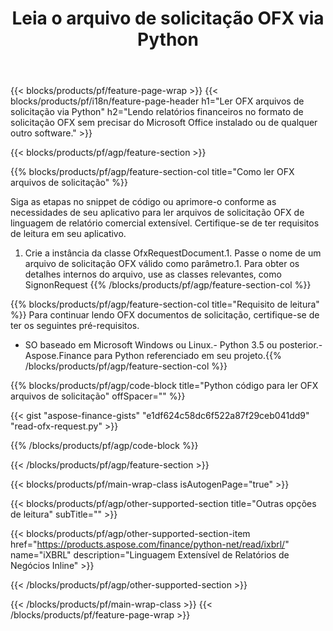 ﻿---
title: Leia o arquivo de solicitação OFX via Python
description: Código de amostra para leitura de arquivo de solicitação OFX. Use o código de exemplo API para ler arquivos de solicitação em lote OFX em aplicativos baseados em Python. 
url: /pt/python-net/read/ofx-request/
family: finance
platformtag: python
feature: read
informat: OFX request
outformat: 
otherformats: 
---
{{< blocks/products/pf/feature-page-wrap >}}
{{< blocks/products/pf/i18n/feature-page-header h1="Ler OFX arquivos de solicitação via Python" h2="Lendo relatórios financeiros no formato de solicitação OFX sem precisar do Microsoft Office instalado ou de qualquer outro software." >}}

{{< blocks/products/pf/agp/feature-section >}}

{{% blocks/products/pf/agp/feature-section-col title="Como ler OFX arquivos de solicitação" %}}

Siga as etapas no snippet de código ou aprimore-o conforme as necessidades de seu aplicativo para ler arquivos de solicitação OFX de linguagem de relatório comercial extensível. Certifique-se de ter requisitos de leitura em seu aplicativo.

1. Crie a instância da classe OfxRequestDocument.1. Passe o nome de um arquivo de solicitação OFX válido como parâmetro.1. Para obter os detalhes internos do arquivo, use as classes relevantes, como SignonRequest
{{% /blocks/products/pf/agp/feature-section-col %}}

{{% blocks/products/pf/agp/feature-section-col title="Requisito de leitura" %}}
Para continuar lendo OFX documentos de solicitação, certifique-se de ter os seguintes pré-requisitos. 
- SO baseado em Microsoft Windows ou Linux.- Python 3.5 ou posterior.- Aspose.Finance para Python referenciado em seu projeto.{{% /blocks/products/pf/agp/feature-section-col %}}

{{% blocks/products/pf/agp/code-block title="Python código para ler OFX arquivos de solicitação" offSpacer="" %}}

{{< gist "aspose-finance-gists" "e1df624c58dc6f522a87f29ceb041dd9" "read-ofx-request.py" >}}

{{% /blocks/products/pf/agp/code-block %}}

{{< /blocks/products/pf/agp/feature-section >}}

{{< blocks/products/pf/main-wrap-class isAutogenPage="true" >}}

{{< blocks/products/pf/agp/other-supported-section title="Outras opções de leitura" subTitle="" >}}

{{< blocks/products/pf/agp/other-supported-section-item href="https://products.aspose.com/finance/python-net/read/ixbrl/" name="iXBRL" description="Linguagem Extensível de Relatórios de Negócios Inline" >}}

{{< /blocks/products/pf/agp/other-supported-section >}}

{{< /blocks/products/pf/main-wrap-class >}}
{{< /blocks/products/pf/feature-page-wrap >}}